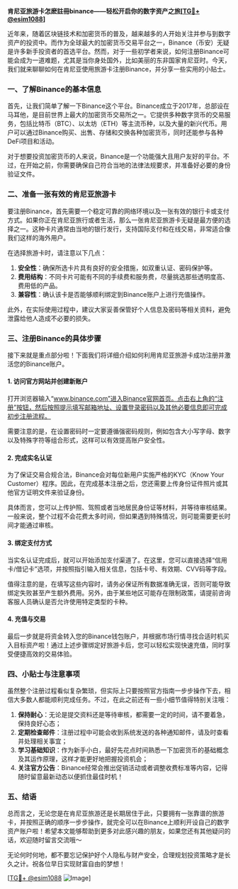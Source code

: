 **肯尼亚旅游卡怎麽註冊binance——轻松开启你的数字资产之旅[[TG💪+ @esim1088](https://t.me/s/esim1088)]**

近年来，随着区块链技术和加密货币的普及，越来越多的人开始关注并参与到数字资产的投资中。而作为全球最大的加密货币交易平台之一，Binance（币安）无疑是许多新手投资者的首选平台。然而，对于一些初学者来说，如何注册Binance可能会成为一道难题，尤其是当你身处国外，比如美丽的东非国家肯尼亚时。今天，我们就来聊聊如何在肯尼亚使用旅游卡注册Binance，并分享一些实用的小贴士。

### 一、了解Binance的基本信息

首先，让我们简单了解一下Binance这个平台。Binance成立于2017年，总部设在马耳他，是目前世界上最大的加密货币交易所之一。它提供多种数字货币的交易服务，包括比特币（BTC）、以太坊（ETH）等主流币种，以及大量的新兴代币。用户可以通过Binance购买、出售、存储和交换各种加密货币，同时还能参与各种DeFi项目和活动。

对于想要投资加密货币的人来说，Binance是一个功能强大且用户友好的平台。不过，在开始之前，你需要确保自己符合当地的法律法规要求，并准备好必要的身份验证文件。

### 二、准备一张有效的肯尼亚旅游卡

要注册Binance，首先需要一个稳定可靠的网络环境以及一张有效的银行卡或支付方式。如果你正在肯尼亚旅行或者生活，那么一张肯尼亚旅游卡无疑是最方便的选择之一。这种卡片通常由当地的银行发行，支持国际支付和在线交易，非常适合像我们这样的海外用户。

在选择旅游卡时，请注意以下几点：

1. **安全性**：确保所选卡片具有良好的安全措施，如双重认证、密码保护等。
2. **费用结构**：不同卡片可能有不同的手续费和服务费，尽量挑选那些透明度高、费用低的产品。
3. **兼容性**：确认该卡是否能够顺利绑定到Binance账户上进行充值操作。

此外，在实际使用过程中，建议大家妥善保管好个人信息及密码等相关资料，避免泄露给他人造成不必要的损失。

### 三、注册Binance的具体步骤

接下来就是重点部分啦！下面我们将详细介绍如何利用肯尼亚旅游卡成功注册并激活您的Binance账户。

#### 1. 访问官方网站并创建新账户
打开浏览器输入“www.binance.com”进入Binance官网首页。点击右上角的“注册”按钮，然后按照提示填写邮箱地址、设置登录密码以及其他必要信息即可完成初步注册流程。

需要注意的是，在设置密码时一定要遵循强密码规则，例如包含大小写字母、数字以及特殊字符等组合形式，这样可以有效提高账户安全性。

#### 2. 完成实名认证
为了保证交易合规合法，Binance会对每位新用户实施严格的KYC（Know Your Customer）程序。因此，在完成基本注册之后，您还需要上传身份证件照片或其他官方证明文件来验证身份。

具体而言，您可以上传护照、驾照或者当地居民身份证等材料，并等待审核结果。一般来说，整个过程不会花费太多时间，但如果遇到特殊情况，则可能需要更长时间才能通过审核。

#### 3. 绑定支付方式
当实名认证完成后，就可以开始添加支付渠道了。在这里，您可以直接选择“信用卡/借记卡”选项，并按照指引输入相关信息，包括卡号、有效期、CVV码等字段。

值得注意的是，在填写这些内容时，请务必保证所有数据准确无误，否则可能导致绑定失败甚至产生额外费用。另外，由于某些地区可能存在限制政策，请提前咨询客服人员确认是否允许使用特定类型的卡种。

#### 4. 充值与交易
最后一步就是将资金转入您的Binance钱包账户，并根据市场行情寻找合适时机买入目标资产啦！通过上述步骤绑定好旅游卡后，您可以轻松实现快速充值，同时享受便捷高效的交易体验。

### 四、小贴士与注意事项

虽然整个注册过程看似复杂繁琐，但实际上只要按照官方指南一步步操作下去，相信大多数人都能顺利完成任务。不过，在此之前还有一些小细节值得特别关注哦：

1. **保持耐心**：无论是提交资料还是等待审核，都需要一定的时间，请不要着急，保持良好心态；
2. **定期检查邮件**：注册过程中可能会收到系统发送的各种通知邮件，请及时查看并处理相关事宜；
3. **学习基础知识**：作为新手小白，最好先花点时间熟悉一下加密货币的基础概念及其运作原理，这样才能更好地把握投资机会；
4. **关注官方公告**：Binance经常会推出促销活动或者调整收费标准等内容，记得随时留意最新动态以便抓住最佳时机！

### 五、结语

总而言之，无论您是在肯尼亚旅游还是长期居住于此，只要拥有一张靠谱的旅游卡，并按照正确的顺序一步步操作，就完全可以在Binance上顺利开设自己的数字资产账户啦！希望本文能够帮助到更多对此感兴趣的朋友，如果您还有其他疑问的话，欢迎随时留言交流哦～

无论何时何地，都不要忘记保护好个人隐私与财产安全，合理规划投资策略才是长久之计。祝各位早日实现财富自由的梦想！

[[TG💪+ @esim1088](https://t.me/s/esim1088) ![Image](https://i.postimg.cc/4NQfJmqS/Snipaste-2025-05-13-00-14-12.png)]